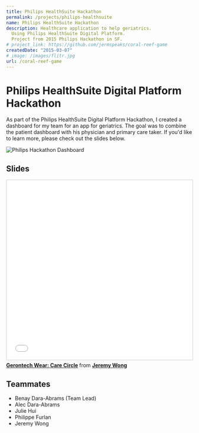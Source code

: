 ```yaml
---
title: Philips HealthSuite Hackathon
permalink: /projects/philips-healthsuite
name: Philips HealthSuite Hackathon
description: Healthcare application to help geriatrics.
  Using Philips HealthSuite Digital Platform.
  Project from 2015 Philips Hackathon in SF.
# project_link: https://github.com/jermspeaks/coral-reef-game
createdDate: "2015-03-07"
# image: /images/flitr.jpg
url: /coral-reef-game
---
```


# Philips HealthSuite Digital Platform Hackathon

As part of the Philips HealthSuite Digital Platform Hackathon, I created a dashboard for my team for an app for geriatrics.
The goal was to combine the patient dashboard with his physician and primary care taker.
If you'd like to learn more, please check out the slides below.

![Philips Hackathon Dashboard](/images/philips-hackathon.png)

## Slides

<iframe src="//www.slideshare.net/slideshow/embed_code/key/3G3lq7HyN7WStE" width="595" height="485" frameborder="0" marginwidth="0" marginheight="0" scrolling="no" style="border:1px solid #CCC; border-width:1px; margin-bottom:5px; max-width: 100%;" allowfullscreen></iframe>

<div style="margin-bottom:5px">
  <strong>
    <a href="//www.slideshare.net/JeremyWong5/gerontech-wear-care-circle" title="Gerontech Wear: Care Circle" target="_blank">Gerontech Wear: Care Circle</a>
    </strong> from <strong>
    <a target="_blank" href="https://www.slideshare.net/JeremyWong5">Jeremy Wong</a></strong>
</div>

## Teammates

- Benay Dara-Abrams (Team Lead)
- Alec Dara-Abrams
- Julie Hui
- Philippe Furlan
- Jeremy Wong
